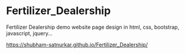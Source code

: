 # Fertilizer_Dealership
Fertilizer Dealership demo website page design in html, css, bootstrap, javascript, jquery...

https://shubham-satnurkar.github.io/Fertilizer_Dealership/
